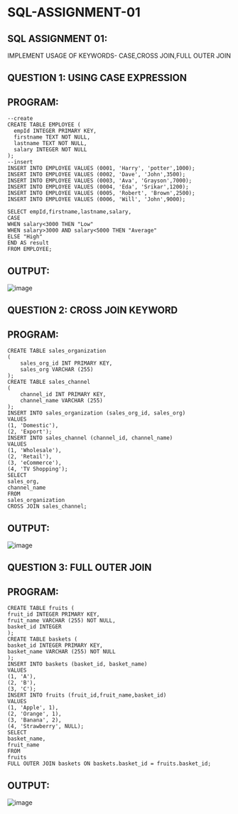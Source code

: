 # SQL-ASSIGNMENT-01
## SQL ASSIGNMENT 01:
IMPLEMENT USAGE OF KEYWORDS- CASE,CROSS JOIN,FULL OUTER JOIN
## QUESTION 1: USING CASE EXPRESSION
## PROGRAM:
```
--create
CREATE TABLE EMPLOYEE (
  empId INTEGER PRIMARY KEY,
  firstname TEXT NOT NULL,
  lastname TEXT NOT NULL,
  salary INTEGER NOT NULL
);
--insert
INSERT INTO EMPLOYEE VALUES (0001, 'Harry', 'potter',1000);
INSERT INTO EMPLOYEE VALUES (0002, 'Dave', 'John',3500);
INSERT INTO EMPLOYEE VALUES (0003, 'Ava', 'Grayson',7000);
INSERT INTO EMPLOYEE VALUES (0004, 'Eda', 'Srikar',1200);
INSERT INTO EMPLOYEE VALUES (0005, 'Robert', 'Brown',2500);
INSERT INTO EMPLOYEE VALUES (0006, 'Will', 'John',9000);

SELECT empId,firstname,lastname,salary,
CASE
WHEN salary<3000 THEN "Low"
WHEN salary>3000 AND salary<5000 THEN "Average"
ELSE "High"
END AS result
FROM EMPLOYEE;
```

## OUTPUT:
![image](https://github.com/sangeethak15-AI/SQL-ASSIGNMENT-01/assets/93992063/a3fc9f60-c50f-486f-b7ba-b47896038602)


## QUESTION 2: CROSS JOIN KEYWORD
## PROGRAM:
```
CREATE TABLE sales_organization 
(
	sales_org_id INT PRIMARY KEY,
	sales_org VARCHAR (255)
);
CREATE TABLE sales_channel 
(
	channel_id INT PRIMARY KEY,
	channel_name VARCHAR (255)
);
INSERT INTO sales_organization (sales_org_id, sales_org)
VALUES
(1, 'Domestic'),
(2, 'Export');
INSERT INTO sales_channel (channel_id, channel_name)
VALUES
(1, 'Wholesale'),
(2, 'Retail'),
(3, 'eCommerce'),
(4, 'TV Shopping');
SELECT
sales_org,
channel_name
FROM
sales_organization
CROSS JOIN sales_channel;
```

## OUTPUT:
![image](https://github.com/sangeethak15-AI/SQL-ASSIGNMENT-01/assets/93992063/6bbb25e4-bafe-4f68-8028-2371f148100a)


## QUESTION 3: FULL OUTER JOIN
## PROGRAM:
```
CREATE TABLE fruits (
fruit_id INTEGER PRIMARY KEY,
fruit_name VARCHAR (255) NOT NULL,
basket_id INTEGER
);
CREATE TABLE baskets (
basket_id INTEGER PRIMARY KEY,
basket_name VARCHAR (255) NOT NULL
);
INSERT INTO baskets (basket_id, basket_name)
VALUES
(1, 'A'),
(2, 'B'),
(3, 'C');
INSERT INTO fruits (fruit_id,fruit_name,basket_id)
VALUES
(1, 'Apple', 1),
(2, 'Orange', 1),
(3, 'Banana', 2),
(4, 'Strawberry', NULL);
SELECT
basket_name,
fruit_name
FROM
fruits
FULL OUTER JOIN baskets ON baskets.basket_id = fruits.basket_id;
```

## OUTPUT:
![image](https://github.com/sangeethak15-AI/SQL-ASSIGNMENT-01/assets/93992063/2f8971e8-7b0d-455a-8e9c-2a9b0d89be7c)
